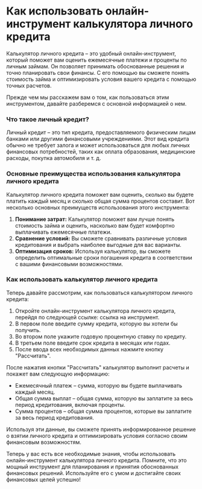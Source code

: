 Как использовать онлайн-инструмент калькулятора личного кредита
===============================================================

Калькулятор личного кредита – это удобный онлайн-инструмент, который поможет вам оценить ежемесячные платежи и проценты по личным займам. Он позволяет принимать обоснованные решения и точно планировать свои финансы. С его помощью вы сможете понять стоимость займа и оптимизировать условия вашего кредита с помощью точных расчетов.

Прежде чем мы расскажем вам о том, как пользоваться этим инструментом, давайте разберемся с основной информацией о нем.

### Что такое личный кредит?

Личный кредит – это тип кредита, предоставляемого физическим лицам банками или другими финансовыми учреждениями. Этот вид кредита обычно не требует залога и может использоваться для любых личных финансовых потребностей, таких как оплата образования, медицинские расходы, покупка автомобиля и т. д.

### Основные преимущества использования калькулятора личного кредита

Калькулятор личного кредита поможет вам оценить, сколько вы будете платить каждый месяц и сколько общая сумма процентов составит. Вот несколько основных преимуществ использования этого инструмента:

1. **Понимание затрат:** Калькулятор поможет вам лучше понять стоимость займа и оценить, насколько вам будет комфортно выплачивать ежемесячные платежи.
2. **Сравнение условий:** Вы сможете сравнивать различные условия кредитования и выбрать наиболее выгодные для вас варианты.
3. **Оптимизация сроков:** Используя калькулятор, вы сможете определить оптимальные сроки погашения кредита в соответствии с вашими финансовыми возможностями.

### Как использовать калькулятор личного кредита

Теперь давайте рассмотрим, как пользоваться калькулятором личного кредита:

1. Откройте онлайн-инструмент калькулятора личного кредита, перейдя по следующей ссылке: ссылка на инструмент.
2. В первом поле введите сумму кредита, которую вы хотели бы получить.
3. Во втором поле укажите годовую процентную ставку по кредиту.
4. В третьем поле введите срок кредита в месяцах или годах.
5. После ввода всех необходимых данных нажмите кнопку "Рассчитать".

После нажатия кнопки "Рассчитать" калькулятор выполнит расчеты и покажет вам следующую информацию:

- Ежемесячный платеж – сумма, которую вы будете выплачивать каждый месяц.
- Общая сумма выплат – общая сумма, которую вы заплатите за весь период кредитования, включая проценты.
- Сумма процентов – общая сумма процентов, которые вы заплатите за весь период кредитования.

Используя эти данные, вы сможете принять информированное решение о взятии личного кредита и оптимизировать условия согласно своим финансовым возможностям.

Теперь у вас есть все необходимые знания, чтобы использовать онлайн-инструмент калькулятора личного кредита. Помните, что это мощный инструмент для планирования и принятия обоснованных финансовых решений. Используйте его с умом и достигайте своих финансовых целей успешно!